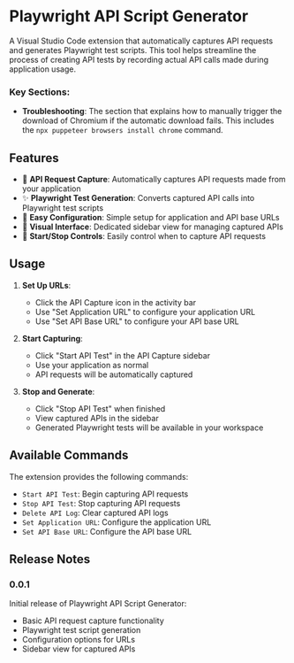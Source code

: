 # Playwright API Script Generator

A Visual Studio Code extension that automatically captures API requests and generates Playwright test scripts. This tool helps streamline the process of creating API tests by recording actual API calls made during application usage.

### Key Sections:
- **Troubleshooting**: The section that explains how to manually trigger the download of Chromium if the automatic download fails. This includes the `npx puppeteer browsers install chrome` command.

## Features

- 🎥 **API Request Capture**: Automatically captures API requests made from your application
- ✨ **Playwright Test Generation**: Converts captured API calls into Playwright test scripts
- 🎯 **Easy Configuration**: Simple setup for application and API base URLs
- 👀 **Visual Interface**: Dedicated sidebar view for managing captured APIs
- 🔄 **Start/Stop Controls**: Easily control when to capture API requests

## Usage

1. **Set Up URLs**:
   - Click the API Capture icon in the activity bar
   - Use "Set Application URL" to configure your application URL
   - Use "Set API Base URL" to configure your API base URL

2. **Start Capturing**:
   - Click "Start API Test" in the API Capture sidebar
   - Use your application as normal
   - API requests will be automatically captured

3. **Stop and Generate**:
   - Click "Stop API Test" when finished
   - View captured APIs in the sidebar
   - Generated Playwright tests will be available in your workspace

## Available Commands

The extension provides the following commands:

- `Start API Test`: Begin capturing API requests
- `Stop API Test`: Stop capturing API requests
- `Delete API Log`: Clear captured API logs
- `Set Application URL`: Configure the application URL
- `Set API Base URL`: Configure the API base URL

## Release Notes

### 0.0.1

Initial release of Playwright API Script Generator:
- Basic API request capture functionality
- Playwright test script generation
- Configuration options for URLs
- Sidebar view for captured APIs